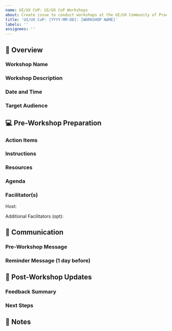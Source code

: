 ```yaml
---
name: UI/UX CoP: UI/UX CoP Workshops
about: Create issue to conduct workshops at the UI/UX Community of Practice
title: 'UI/UX CoP: [YYYY-MM-DD]: [WORKSHOP NAME]'
labels: ''
assignees: ''
---
```


## 👀 Overview
### Workshop Name
<!-- Provide name of workshop. Example: Workshop: Color Theory or Training Workshop: Github  -->

### Workshop Description

### Date and Time

### Target Audience

## 💻 Pre-Workshop Preparation
### Action Items
<!-- Provide action items to prepare for this workshop -->

### Instructions
<!-- Give clear and simple instructions -->
<!-- Add all instructions required to implement this workshop -->

### Resources
<!-- Add all necessary resources to implement this workshop -->

### Agenda
<!-- Provide agenda for the workshop, inckuding time distribution -->

### Facilitator(s)
Host: <!-- Add name of primary host, if applicable -->

Additional Facilitators (opt):
<!-- Add names of secondary hosts, if applicable -->

## 💬 Communication

### Pre-Workshop Message
<!-- Add Slack communication and/or any other announcements -->

### Reminder Message (1 day before)
<!-- Add Slack communication and/or any other announcements -->


## 🔄 Post-Workshop Updates
### Feedback Summary
<!-- Summarize the feedback received from participants, including what went well and what could be improved -->

### Next Steps
<!-- Outline any planned revisions or follow-up workshops based on the feedback -->

## 📝 Notes
<!-- Any other information or notes related to the workshop -->
